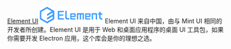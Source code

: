 

[Element UI](https://element.eleme.cn/#/zh-CN)
![在这里插入图片描述](../../img/20200721184120708-1626593315246.png)
Element UI 来自中国，由与 Mint UI 相同的开发者所创建。Element UI 是用于 Web 和桌面应用程序的桌面 UI 工具包，如果你需要开发 Electron 应用，这个库会是你的理想之选。